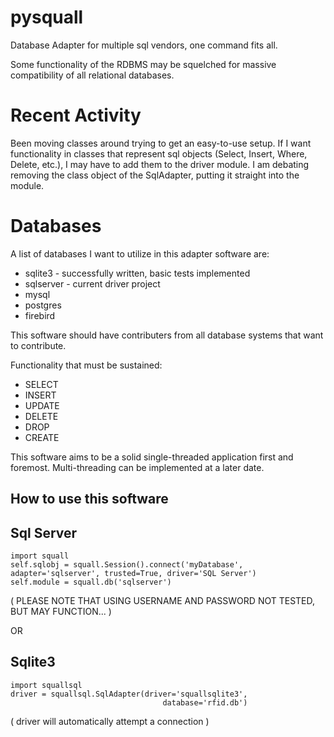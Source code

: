 pysquall
====

Database Adapter for multiple sql vendors, one command fits all.

Some functionality of the RDBMS may be squelched for massive
compatibility of all relational databases.

Recent Activity
====

Been moving classes around trying to get an easy-to-use setup.
If I want functionality in classes that represent sql objects
(Select, Insert, Where, Delete, etc.), I may have to add them
to the driver module. 
I am debating removing the class object of the SqlAdapter,
putting it straight into the module.

Databases
====
A list of databases I want to utilize in this adapter software are:

* sqlite3 - successfully written, basic tests implemented
* sqlserver - current driver project
* mysql
* postgres
* firebird


This software should have contributers from all database systems
that want to contribute.

Functionality that must be sustained:

* SELECT
* INSERT
* UPDATE
* DELETE
* DROP
* CREATE

This software aims to be a solid single-threaded application first and 
foremost. Multi-threading can be implemented at a later date.

How to use this software
----

Sql Server
---------
```
import squall
self.sqlobj = squall.Session().connect('myDatabase', adapter='sqlserver', trusted=True, driver='SQL Server')
self.module = squall.db('sqlserver')
```

( PLEASE NOTE THAT USING USERNAME AND PASSWORD NOT TESTED, BUT MAY FUNCTION... )

OR

Sqlite3 
---------
```
import squallsql
driver = squallsql.SqlAdapter(driver='squallsqlite3', 
                                  database='rfid.db')
```

( driver will automatically attempt a connection )
 
